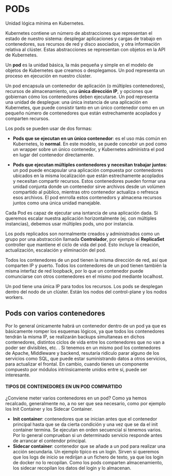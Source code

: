 # PODs

Unidad lógica mínima en Kubernetes.

Kubernetes contiene un número de abstracciones que representan el estado de nuestro sistema: desplegar aplicaciones y cargas de trabajo en contenedores,  sus recursos de red y disco asociados, y otra información relativa al clúster. Estas abstracciones se representan con objetos en la API de Kubernetes.

Un **pod** es la unidad básica, la más pequeña y simple en el modelo de objetos de Kubernetes que creamos o desplegamos. Un pod representa un proceso en ejecución en nuestro clúster.

Un pod encapsula un contenedor de aplicación (o múltiples contenedores), recursos de almacenamiento, una **única dirección IP**, y opciones que gobiernan cómo los contenedores deben ejecutarse. Un pod representa una unidad de desplegue: una única instancia de una aplicación en Kubernetes, que puede consistir tanto en un único contenedor como en un pequeño número de contenedores que están estrechamente acoplados y comparten recursos.

Los pods se pueden usar de dos formas:

* **Pods que se ejecutan en un único contenedor**: es el uso más común en Kubernetes, lo **normal**. En este modelo, se puede concebir un pod como un wrapper sobre un único contenedor, y Kubernetes administra el pod en lugar del contenedor directamente.

* **Pods que ejecutan múltiples contenedores y necesitan trabajar juntos**: un pod puede encapsular una aplicación compuesta por contenedores ubicados en la misma localización que están estrechamente acoplados y necesitan compartir recursos. Estos contenedores pueden formar una unidad conjunta donde un contenedor sirve archivos desde un volúmen compartido al público, mientras otro contenedor actualiza o refresca esos archivos. El pod enrrolla estos contenedors y almacena recursos juntos como una única unidad manejable. 


Cada Pod es capaz de ejecutar una isntancia de una aplicación dada. Si queremos escalar nuestra aplicación horizontalmente (ej. con múltiples instancias), debemos usar múltiples pods, uno por instancia. 

Los pods replicados son normalmente creados y administrados como un grupo por una abstracción llamada **Controlador**, por ejemplo el **ReplicaSet** controller que mantiene el ciclo de vida del pod. Esto incluye la creación, actualización, escalación y eliminación del pod.

Todos los contenedores de un pod tienen la misma dirección de red, así que comparten IP y puerto. 
Todos los contenedores de un pod tienen también la misma interfaz de red loopback, por lo que un contenedor puede comunciarse con otros contenedores en el mismo pod mediante localhost.

Un pod tiene una única IP para todos los recursos. 
Los pods se desplegan dentro del nodo de un clúster. Están los nodos del control-plane y los nodos workers. 


## Pods con varios contenedores

Por lo general únicamente habrá un contenedor dentro de un pod ya que es básicamente romper los esquemas lógicos, ya que todos los contenedores tendrán la misma IP, se realizarán backups simultaneas en dichos contenedores, distintos ciclos de vida entre los contenedores que no van a poder ser divisibles, etc. . Si tenemos en un mismo pod los contenedores de Apache, Middleware y backend, resutaría ridículo parar alguno de los servicios como SQL, que puede estar suministrando datos a otros servicios, para actualizar el frontal. 
En cambio, cuando tienes un componente compuesto por módulos intrínsicamente unidos entre sí, puede ser interesante. 

#### TIPOS DE CONTENEDORES EN UN POD COMPARTIDO 

¿Conviene meter varios contenedores en un pod? Como ya hemos recalcado, generalmente no, a no ser que sea necesario, como por ejemplo los Init Container y los Sidecar Container. 

* **Init container**: contenedores que se inician antes que el contenedor principal hasta que se da cierta condición y una vez que se da el init container termina. Se ejecutan en orden secuencial si tenemos varios. Por lo general comprueban si un determinado servicio responde antes de arrancar el contendor principal.
* **Sidecar container**: contenedor que se añade a un pod para realizar una acción secundaria. Un ejemplo típico es un login. Sirven si queremos que los logs de inicio se redirijan a un fichero de texto, ya que los login de docker no lo recopilan. Como los pods comparten almacenamiento, los sidecar recopilan los datos del login y lo almacenan. 
